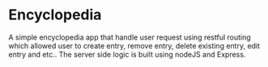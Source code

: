 # Encyclopedia
A simple encyclopedia app that handle user request using restful routing which allowed user to create entry, remove entry, delete existing entry, edit entry and etc.. The server side logic is built using nodeJS and Express.
